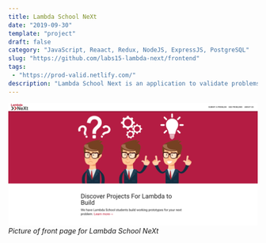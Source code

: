 ```yaml
---
title: Lambda School NeXt
date: "2019-09-30"
template: "project"
draft: false
category: "JavaScript, Reaact, Redux, NodeJS, ExpressJS, PostgreSQL"
slug: "https://github.com/labs15-lambda-next/frontend"
tags: 
 - "https://prod-valid.netlify.com/"
description: "Lambda School Next is an application to validate problems through crowdsourcing. It was made in a team of 6 in 2 months, completing 2 product cycles. My main responsibilities were to design/code the front end UI, doing code reviews of other's code, and fixing functionality throughout the site."
---
```

![](/media/lambda-school-labs.png)
*Picture of front page for Lambda School NeXt*